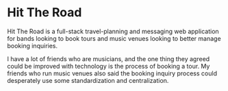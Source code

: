 # Hit The Road

Hit The Road is a full-stack travel-planning and messaging web application for bands looking to book tours and music venues looking to better manage booking inquiries.

I have a lot of friends who are musicians, and the one thing they agreed could be improved with technology is the process of booking a tour.
My friends who run music venues also said the booking inquiry process could desperately use some standardization and centralization.

